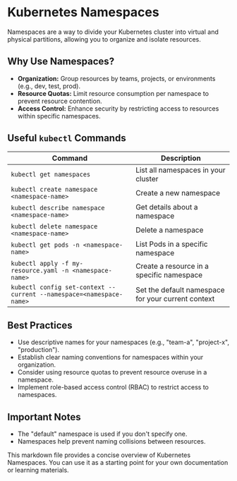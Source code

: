 # Kubernetes Namespaces

Namespaces are a way to divide your Kubernetes cluster into virtual and physical partitions, allowing you to organize and isolate resources.

## Why Use Namespaces?

* **Organization:** Group resources by teams, projects, or environments (e.g., dev, test, prod).
* **Resource Quotas:** Limit resource consumption per namespace to prevent resource contention.
* **Access Control:** Enhance security by restricting access to resources within specific namespaces.


## Useful `kubectl` Commands

| Command | Description |
|---|---|
| `kubectl get namespaces` | List all namespaces in your cluster |
| `kubectl create namespace <namespace-name>` | Create a new namespace |
| `kubectl describe namespace <namespace-name>` | Get details about a namespace |
| `kubectl delete namespace <namespace-name>` | Delete a namespace |
| `kubectl get pods -n <namespace-name>` | List Pods in a specific namespace |
| `kubectl apply -f my-resource.yaml -n <namespace-name>` | Create a resource in a specific namespace |
| `kubectl config set-context --current --namespace=<namespace-name>` | Set the default namespace for your current context |


## Best Practices

* Use descriptive names for your namespaces (e.g., "team-a", "project-x", "production").
* Establish clear naming conventions for namespaces within your organization.
* Consider using resource quotas to prevent resource overuse in a namespace.
* Implement role-based access control (RBAC) to restrict access to namespaces.


## Important Notes

* The "default" namespace is used if you don't specify one.
* Namespaces help prevent naming collisions between resources.


This markdown file provides a concise overview of Kubernetes Namespaces. You can use it as a starting point for your own documentation or learning materials.